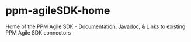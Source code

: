 # ppm-agileSDK-home
Home of the PPM Agile SDK - [Documentation](https://github.com/HPSoftware/ppm-agileSDK-home/wiki), [Javadoc](http://htmlpreview.github.io/?https://github.com/HPSoftware/ppm-agileSDK-home/blob/master/ppm-agile-sdk-javadoc/index.html),  &amp; Links to existing PPM Agile SDK connectors
